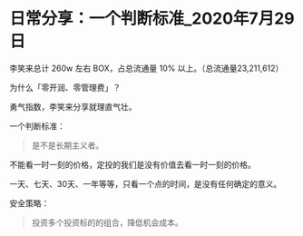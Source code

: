 # 日常分享：一个判断标准_2020年7月29日



李笑来总计 260w 左右 BOX，占总流通量 10% 以上。（总流通量23,211,612）



为什么「零开润、零管理费」？

勇气指数，李笑来分享就理直气壮。



一个判断标准：

> 是不是长期主义者。

不能看一时一刻的价格，定投的我们是没有价值去看一时一刻的价格。

一天、七天、30天、一年等等，只看一个点的时间，是没有任何确定的意义。



安全策略：

> 投资多个投资标的的组合，降低机会成本。